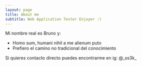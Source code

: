 ```yaml
---
layout: page
title: About me
subtitle: Web Application Tester Enjoyer :)
---
```


Mi nombre real es Bruno y:

- Homo sum, humani nihil a me alienum puto
- Prefiero el camino no tradicional del conocimiento 

Si quieres contacto directo puedes encontrarme en ig: @\_ss3k_
